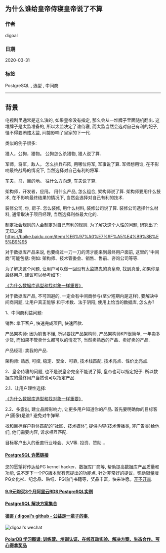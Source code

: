 ## 为什么谁给皇帝侍寝皇帝说了不算    
    
### 作者    
digoal    
    
### 日期    
2020-03-31    
    
### 标签    
PostgreSQL , 选型 , 中间商      
    
----    
    
## 背景    
电视剧里通常是这么演的, 如果皇帝没有指定, 那么会从一堆牌子里面随机翻出. 这堆牌子是太监准备的, 所以太监决定了谁侍寝, 而太监当然会选对自己有利的妃子, 怪不得要贿赂太监, 间接影响了皇家的下一代.     
    
类似的例子很多:     
    
猎人，公狗，猎物。 公狗怎么杀猎物, 猎人说了算.     
    
军师，将军，敌人。 怎么排兵布阵, 用哪位将军, 军事说了算.  军师想用谁, 在不影响最终战局的情况下, 当然选择对自己有利的将军.      
    
车夫，马，目的地。 往什么方向走, 车夫说了算.     
    
架构师，开发者，应用。 用什么产品, 怎么组合, 架构师说了算.  架构师要用什么技术, 在不影响最终结果的情况下, 当然会选择对自己有利的技术.      
    
装修公司, 你, 房子.   怎么装修, 用什么材料, 装修公司说了算.   装修公司选择什么材料, 通常取决于项目经理, 当然选择利益最大化的.      
    
制定社会规则的人会制定对自己有利的规则. 为了解决这个人性的问题, 研究出了: 无知之幕 https://baike.baidu.com/item/%E6%97%A0%E7%9F%A5%E4%B9%8B%E5%B9%95    
    
对于数据库产品来说, 也要绕过一刀一刀的湾才能来到最终用户面前, 这里的“中间商”可能包括: 例如: 架构师、技术管委会、销售、售前、咨询公司等等.      
    
为了解决这个问题, 让用户可以做一回没有太监搞鬼的真皇帝, 找到真爱, 如果你是最终用户, 建议可以参考如下:     
    
[《为什么数据库选型和找对象一样重要》](../202003/20200322_01.md)      
    
对于数据库产品, 不可回避的, 一定会有中间商参与(至少短期内是这样), 要解决中间商问题, 让用户真正能够 和于术数、法于阴阳, 使用上恰当的数据库, 怎么办?     
    
1、中间商利益问题:    
    
销售: 拿下客户, 快速完成项目, 快速回款.      
    
产品架构师: 因为销售不懂, 所以要找产品架构师, 产品架构师KPI很简单, 一年卖多少货, 而如果不管卖什么都可以的情况下, 当然卖熟悉的产品、卖好卖的产品.     
    
产品经理: 卖我的产品.    
    
架构师: 熟悉, 可控, 稳定、安全、可靠, 技术栈匹配. 技术亮点、性价比亮点.      
    
2、皇帝侍寝的问题, 也不是说皇帝完全不能说了算, 皇帝也可以指定妃子. 所以数据库的最终用户当然也可以指定产品.     
    
2\.1、让用户理性选择:    
    
[《为什么数据库选型和找对象一样重要》](../202003/20200322_01.md)      
    
2\.2、多露出, 建立品牌影响力, 让更多用户知道你的产品. 首先要明确你的目标客户(画像)是谁? 避免对牛弹琴.       
    
找和目标客户群体匹配的“社区、技术媒体”, 提供内容(技术传播类, 非广告类)给他们, 他们需要内容, 诉求相互匹配.    
    
目标客户出入的垂直行业峰会、大V等. 投资、赞助...    
    
  
  
  
  
  
  
  
  
  
  
  
  
  
  
  
  
  
  
  
  
  
  
  
  
  
  
  
  
  
  
  
  
  
  
  
  
  
  
  
  
  
  
  
  
  
  
  
  
  
  
  
  
  
#### [PostgreSQL 许愿链接](https://github.com/digoal/blog/issues/76 "269ac3d1c492e938c0191101c7238216")
您的愿望将传达给PG kernel hacker、数据库厂商等, 帮助提高数据库产品质量和功能, 说不定下一个PG版本就有您提出的功能点. 针对非常好的提议，奖励限量版PG文化衫、纪念品、贴纸、PG热门书籍等，奖品丰富，快来许愿。[开不开森](https://github.com/digoal/blog/issues/76 "269ac3d1c492e938c0191101c7238216").  
  
  
#### [9.9元购买3个月阿里云RDS PostgreSQL实例](https://www.aliyun.com/database/postgresqlactivity "57258f76c37864c6e6d23383d05714ea")
  
  
#### [PostgreSQL 解决方案集合](https://yq.aliyun.com/topic/118 "40cff096e9ed7122c512b35d8561d9c8")
  
  
#### [德哥 / digoal's github - 公益是一辈子的事.](https://github.com/digoal/blog/blob/master/README.md "22709685feb7cab07d30f30387f0a9ae")
  
  
![digoal's wechat](../pic/digoal_weixin.jpg "f7ad92eeba24523fd47a6e1a0e691b59")
  
  
#### [PolarDB 学习图谱: 训练营、培训认证、在线互动实验、解决方案、生态合作、写心得拿奖品](https://www.aliyun.com/database/openpolardb/activity "8642f60e04ed0c814bf9cb9677976bd4")
  
